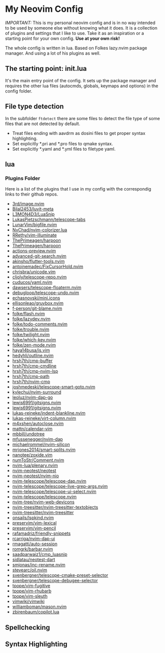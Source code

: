 # My Neovim Config

*IMPORTANT:* This is my personal neovim config and is in no way intended to be
used by someone else without knowing what it does. 
It is a collection of plugins and settings that I like to use. Take it as an
inspiration or a starting point for your own config.
**Use at your own risk!**

The whole config is written in lua. Based on Folkes lazy.nvim package manager.
And using a lot of his plugins as well.

## The starting point: init.lua

It's the main entry point of the config. It sets up the package manager and
requires the other lua files (autocmds, globals, keymaps and options) in the 
config folder.

## File type detection

In the subfolder `ftdetect` there are some files to detect the file type of some
files that are not detected by default.

- Treat files ending with aavdrm as dosini files to get proper syntax highlighting.
- Set explicitly *.pri and *.pro files to qmake syntax.
- Set explicitly *.yaml and *.yml files to filetype yaml.

## lua

### Plugins Folder

Here is a list of the plugins that I use in my config with the correspondig
links to their github repos.


- [3rd/image.nvim](https://github.com3rd/image.nvim/)
- [Bilal2453/luvit-meta](https://github.comBilal2453/luvit-meta/)
- [L3MON4D3/LuaSnip](https://github.com/L3MON4D3/LuaSnip)
- [LukasPietzschmann/telescope-tabs](https://github.com/LukasPietzschmann/telescope-tabs)
- [LunarVim/bigfile.nvim](https://github.comLunarVim/bigfile.nvim/)
- [NvChad/nvim-colorizer.lua](https://github.com/NvChad/nvim-colorizer.lua)
- [RRethy/vim-illuminate](https://github.com/RRethy/vim-illuminate)
- [ThePrimeagen/harpoon](https://github.com/ThePrimeagen/harpoon)
- [ThePrimeagen/harpoon](https://github.comThePrimeagen/harpoon/)
- [actions-preview.nvim](https://github.com/aznhe21/actions-preview.nvim)
- [advanced-git-search.nvim](https://github.com/aaronhallaert/advanced-git-search.nvim)
- [akinsho/flutter-tools.nvim](https://github.comakinsho/flutter-tools.nvim/)
- [antoinemadec/FixCursorHold.nvim](https://github.com/antoinemadec/FixCursorHold.nvim)
- [chrisbra/unicode.vim](https://github.com/chrisbra/unicode.vim)
- [cljoly/telescope-repo.nvim](https://github.com/cljoly/telescope-repo.nvim)
- [cuducos/yaml.nvim](https://github.com/cuducos/yaml.nvim)
- [dawsers/telescope-floaterm.nvim](https://github.com/dawsers/telescope-floaterm.nvim)
- [debugloop/telescope-undo.nvim](https://github.com/debugloop/telescope-undo.nvim)
- [echasnovski/mini.icons](https://github.com/echasnovski/mini.icons)
- [ellisonleao/gruvbox.nvim](https://github.comellisonleao/gruvbox.nvim/)
- [f-person/git-blame.nvim](https://github.comf-person/git-blame.nvim/)
- [folke/flash.nvim](https://github.comfolke/flash.nvim/)
- [folke/lazydev.nvim](https://github.comfolke/lazydev.nvim/)
- [folke/todo-comments.nvim](https://github.com/folke/todo-comments.nvim)
- [folke/trouble.nvim](https://github.com/folke/trouble.nvim)
- [folke/twilight.nvim](https://github.com/folke/twilight.nvim)
- [folke/which-key.nvim](https://github.com/folke/which-key.nvim)
- [folke/zen-mode.nvim](https://github.com/folke/zen-mode.nvim)
- [haya14busa/is.vim](https://github.comhaya14busa/is.vim/)
- [hedyhli/outline.nvim](https://github.com/hedyhli/outline.nvim)
- [hrsh7th/cmp-buffer](https://github.com/hrsh7th/cmp-buffer)
- [hrsh7th/cmp-cmdline](https://github.com/hrsh7th/cmp-cmdline)
- [hrsh7th/cmp-nvim-lsp](https://github.com/hrsh7th/cmp-nvim-lsp)
- [hrsh7th/cmp-path](https://github.com/hrsh7th/cmp-path)
- [hrsh7th/nvim-cmp](https://github.comhrsh7th/nvim-cmp/)
- [joshmedeski/telescope-smart-goto.nvim](https://github.com/joshmedeski/telescope-smart-goto.nvim)
- [kylechui/nvim-surround](https://github.com/kylechui/nvim-surround)
- [leoluz/nvim-dap-go](https://github.com/leoluz/nvim-dap-go)
- [lewis6991/gitsigns.nvim](https://github.com/lewis6991/gitsigns.nvim)
- [lewis6991/gitsigns.nvim](https://github.comlewis6991/gitsigns.nvim/)
- [lukas-reineke/indent-blankline.nvim](https://github.comlukas-reineke/indent-blankline.nvim/)
- [lukas-reineke/virt-column.nvim](https://github.com/lukas-reineke/virt-column.nvim)
- [m4xshen/autoclose.nvim](https://github.com/m4xshen/autoclose.nvim)
- [mattn/calendar-vim](https://github.com/mattn/calendar-vim)
- [mbbill/undotree](https://github.com/mbbill/undotree)
- [mfussenegger/nvim-dap](https://github.com/mfussenegger/nvim-dap)
- [michaelrommel/nvim-silicon](https://github.com/michaelrommel/nvim-silicon)
- [mrjones2014/smart-splits.nvim](https://github.com/mrjones2014/smart-splits.nvim)
- [nanotee/zoxide.vim](https://github.com/nanotee/zoxide.vim)
- [numToStr/Comment.nvim](https://github.comnumToStr/Comment.nvim/)
- [nvim-lua/plenary.nvim](https://github.com/nvim-lua/plenary.nvim)
- [nvim-neotest/neotest](https://github.com/nvim-neotest/neotest)
- [nvim-neotest/nvim-nio](https://github.com/nvim-neotest/nvim-nio)
- [nvim-telescope/telescope-dap.nvim](https://github.com/nvim-telescope/telescope-dap.nvim)
- [nvim-telescope/telescope-live-grep-args.nvim](https://github.com/nvim-telescope/telescope-live-grep-args.nvim)
- [nvim-telescope/telescope-ui-select.nvim](https://github.com/nvim-telescope/telescope-ui-select.nvim)
- [nvim-telescope/telescope.nvim](https://github.com/nvim-telescope/telescope.nvim)
- [nvim-tree/nvim-web-devicons](https://github.com/nvim-tree/nvim-web-devicons)
- [nvim-treesitter/nvim-treesitter-textobjects](https://github.com/nvim-treesitter/nvim-treesitter-textobjects)
- [nvim-treesitter/nvim-treesitter](https://github.com/nvim-treesitter/nvim-treesitter)
- [onsails/lspkind.nvim](https://github.com/onsails/lspkind.nvim)
- [preservim/vim-lexical](https://github.com/preservim/vim-lexical)
- [preservim/vim-pencil](https://github.com/preservim/vim-pencil)
- [rafamadriz/friendly-snippets](https://github.com/rafamadriz/friendly-snippets)
- [rcarriga/nvim-dap-ui](https://github.com/rcarriga/nvim-dap-ui)
- [rmagatti/auto-session](https://github.com/rmagatti/auto-session)
- [romgrk/barbar.nvim](https://github.com/romgrk/barbar.nvim)
- [saadparwaiz1/cmp_luasnip](https://github.com/saadparwaiz1/cmp_luasnip)
- [sidlatau/neotest-dart](https://github.com/sidlatau/neotest-dart)
- [smjonas/inc-rename.nvim](https://github.comsmjonas/inc-rename.nvim/)
- [stevearc/oil.nvim](https://github.com/stevearc/oil.nvim)
- [svenbergner/telescope-cmake-preset-selector](https://github.com/svenbergner/telescope-cmake-preset-selector)
- [svenbergner/telescope-debugee-selector](https://github.com/svenbergner/telescope-debugee-selector)
- [tpope/vim-fugitive](https://github.com/tpope/vim-fugitive)
- [tpope/vim-rhubarb](https://github.com/tpope/vim-rhubarb)
- [tpope/vim-sleuth](https://github.com/tpope/vim-sleuth)
- [vimwiki/vimwiki](https://github.com/vimwiki/vimwiki)
- [williamboman/mason.nvim](https://github.com/williamboman/mason.nvim)
- [zbirenbaum/copilot.lua](https://github.comzbirenbaum/copilot.lua/)
 
## Spellchecking

## Syntax Highlighting

